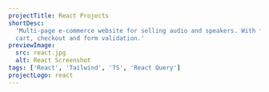 ```yaml
---
projectTitle: React Projects
shortDesc:
  'Multi-page e-commerce website for selling audio and speakers. With fully functional shopping
  cart, checkout and form validation.'
previewImage:
  src: react.jpg
  alt: React Screenshot
tags: ['React', 'Tailwind', 'TS', 'React Query']
projectLogo: react
---
```

